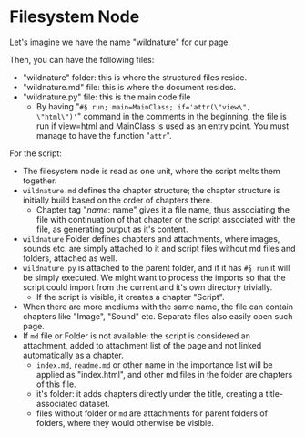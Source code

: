 # Filesystem Node

Let's imagine we have the name "wildnature" for our page.

Then, you can have the following files:
- "wildnature" folder: this is where the structured files reside.
- "wildnature.md" file: this is where the document resides.
- "wildnature.py" file: this is the main code file
  - By having "`#§ run; main=MainClass; if='attr(\"view\", \"html\")'`" command in the comments in the beginning, the file is run if view=html and MainClass is used as an entry point. You must manage to have the function "`attr`".

For the script:
- The filesystem node is read as one unit, where the script melts them together.
- `wildnature.md` defines the chapter structure; the chapter structure is initially build based on the order of chapters there.
  - Chapter tag "_name_: name" gives it a file name, thus associating the file with continuation of that chapter or the script associated with the file, as generating output as it's content.
- `wildnature` Folder defines chapters and attachments, where images, sounds etc. are simply attached to it and script files without md files and folders, attached as well.
- `wildnature.py` is attached to the parent folder, and if it has `#§ run` it will be simply executed. We might want to process the imports so that the script could import from the current and it's own directory trivially.
  - If the script is visible, it creates a chapter "Script".
- When there are more mediums with the same name, the file can contain chapters like "Image", "Sound" etc. Separate files also easily open such page.
- If `md` file or Folder is not available: the script is considered an attachment, added to attachment list of the page and not linked automatically as a chapter.
  - `index.md`, `readme.md` or other name in the importance list will be applied as "index.html", and other md files in the folder are chapters of this file.
  - it's folder: it adds chapters directly under the title, creating a title-associated dataset.
  - files without folder or `md` are attachments for parent folders of folders, where they would otherwise be visible.
